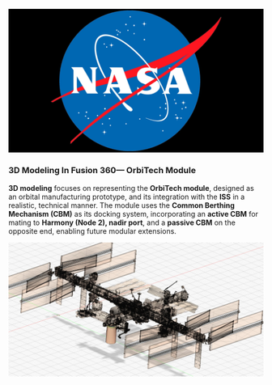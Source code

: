 <!-- Space reserved for images -->
![NASA Image (do not use logos/insignia if AI-generated)](src/images/NASA-Emblem.jpg)

### 3D Modeling In Fusion 360— OrbiTech Module

**3D modeling** focuses on representing the **OrbiTech module**, designed as an orbital manufacturing prototype, and its integration with the **ISS** in a realistic, technical manner. The module uses the **Common Berthing Mechanism (CBM)** as its docking system, incorporating an **active CBM** for mating to **Harmony (Node 2), nadir port**, and a **passive CBM** on the opposite end, enabling future modular extensions.

![OrbiTech 3D Model in Fusion 360](src/images/preview1.jpeg)